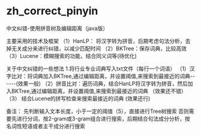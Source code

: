 # zh_correct_pinyin
中文纠错-使用拼音树及编辑距离（java版）

主要采用的技术及框架
（1）HanLP： 将汉字转为拼音，后期考虑句法分析，去掉无关成分来进行纠错，以减少匹配时间
（2）BKTree：保存词典，比较高效
（3）Lucene：模糊搜索的功能，结合同义词等(待优化)

关于中文纠错的一些想法
1.将行业专业词典写入txt文件（每行一个词语）
（1）汉字比对：将词典加入BKTree,通过编辑距离，并设置阈值,来搜索到最接近的词典------(效果一般)
（2）拼音比对：遍历词典，结合HanLP将汉字转为拼音，然后加入BKTree,通过编辑距离，并设置阈值,来搜索到最接近的词典 （效果还不错）
（3） 结合Lucene的拼写检查来搜索最接近的词典  (效果还行)

备注：
先判断输入文本长度，小于一定的阈值（5），直接进行Tree树搜索
否则需要先进行分词，按2-gram或3-gram组合进行搜索，后期结合句法成分分析，按名词性短语或者主干成分进行搜索
